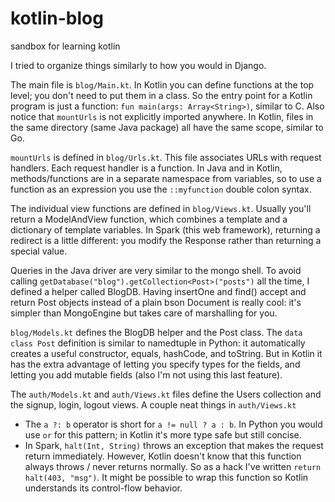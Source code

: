 # kotlin-blog
sandbox for learning kotlin

I tried to organize things similarly to how you would in Django.

The main file is `blog/Main.kt`.  In Kotlin you can define functions at the top level; you don't need to put them in a class.  So the entry point for a Kotlin program is just a function: `fun main(args: Array<String>)`, similar to C.  Also notice that `mountUrls` is not explicitly imported anywhere.  In Kotlin, files in the same directory (same Java package) all have the same scope, similar to Go.

`mountUrls` is defined in `blog/Urls.kt`.  This file associates URLs with request handlers.  Each request handler is a function.  In Java and in Kotlin, methods/functions are in a separate namespace from variables, so to use a function as an expression you use the `::myfunction` double colon syntax.

The individual view functions are defined in `blog/Views.kt`.  Usually you'll return a ModelAndView function, which combines a template and a dictionary of template variables.  In Spark (this web framework), returning a redirect is a little different: you modify the Response rather than returning a special value. 

Queries in the Java driver are very similar to the mongo shell.  To avoid calling `getDatabase("blog").getCollection<Post>("posts")` all the time, I defined a helper called BlogDB.  Having insertOne and find() accept and return Post objects instead of a plain bson Document is really cool: it's simpler than MongoEngine but takes care of marshalling for you.

`blog/Models.kt` defines the BlogDB helper and the Post class.  The `data class Post` definition is similar to namedtuple in Python: it automatically creates a useful constructor, equals, hashCode, and toString.   But in Kotlin it has the extra advantage of letting you specify types for the fields, and letting you add mutable fields (also I'm not using this last feature).

The `auth/Models.kt` and `auth/Views.kt` files define the Users collection and the signup, login, logout views.  A couple neat things in `auth/Views.kt`
- The `a ?: b` operator is short for `a != null ? a : b`.  In Python you would use `or` for this pattern; in Kotlin it's more type safe but still concise.
- In Spark, `halt(Int, String)` throws an exception that makes the request return immediately.  However, Kotlin doesn't know that this function always throws / never returns normally.  So as a hack I've written `return halt(403, "msg")`.  It might be possible to wrap this function so Kotlin understands its control-flow behavior.
